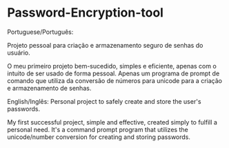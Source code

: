 # Password-Encryption-tool
Portuguese/Português:

Projeto pessoal para criação e armazenamento seguro de senhas do usuário.

O meu primeiro projeto bem-sucedido, simples e eficiente, apenas com o intuito de ser usado de forma pessoal. Apenas um programa de prompt de comando que utiliza da conversão de números para unicode para a criação e armazenamento de senhas.


English/Inglês:
Personal project to safely create and store the user's passwords.

My first successful project, simple and effective, created simply to fulfill a personal need. It's a command prompt program that utilizes the unicode/number conversion for creating and storing passwords.

